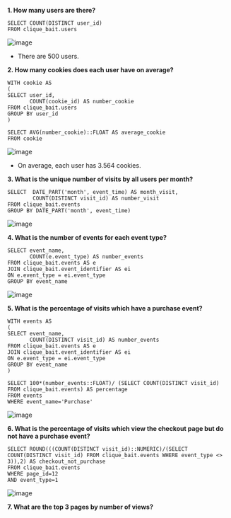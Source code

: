 __1. How many users are there?__
```
SELECT COUNT(DISTINCT user_id) 
FROM clique_bait.users
```
![image](https://user-images.githubusercontent.com/89729029/136698537-6f17dbfb-e32f-4531-83ba-1f8188275c01.png)

- There are 500 users.

__2. How many cookies does each user have on average?__
```
WITH cookie AS
(
SELECT user_id, 
       COUNT(cookie_id) AS number_cookie
FROM clique_bait.users
GROUP BY user_id
)

SELECT AVG(number_cookie)::FLOAT AS average_cookie
FROM cookie
```
![image](https://user-images.githubusercontent.com/89729029/136698706-6b4fac7d-87c2-45b2-be46-94e407644b32.png)

- On average, each user has 3.564 cookies.

__3. What is the unique number of visits by all users per month?__
```
SELECT  DATE_PART('month', event_time) AS month_visit,
        COUNT(DISTINCT visit_id) AS number_visit
FROM clique_bait.events
GROUP BY DATE_PART('month', event_time)
```
![image](https://user-images.githubusercontent.com/89729029/136698969-948b853f-b2d2-416c-99e4-6576cb6db2ed.png)

__4. What is the number of events for each event type?__
```
SELECT event_name, 
       COUNT(e.event_type) AS number_events
FROM clique_bait.events AS e
JOIN clique_bait.event_identifier AS ei
ON e.event_type = ei.event_type
GROUP BY event_name
```
![image](https://user-images.githubusercontent.com/89729029/136699156-d3fec074-bc02-40a8-abdc-da0b0f37c583.png)

__5. What is the percentage of visits which have a purchase event?__
```
WITH events AS
(
SELECT event_name, 
       COUNT(DISTINCT visit_id) AS number_events
FROM clique_bait.events AS e
JOIN clique_bait.event_identifier AS ei
ON e.event_type = ei.event_type
GROUP BY event_name
)

SELECT 100*(number_events::FLOAT)/ (SELECT COUNT(DISTINCT visit_id) FROM clique_bait.events) AS percentage
FROM events
WHERE event_name='Purchase'
```
![image](https://user-images.githubusercontent.com/89729029/136723470-85403de8-e0e4-4ae7-adf0-4741e05e5349.png)

__6. What is the percentage of visits which view the checkout page but do not have a purchase event?__
```
SELECT ROUND(((COUNT(DISTINCT visit_id)::NUMERIC)/(SELECT COUNT(DISTINCT visit_id) FROM clique_bait.events WHERE event_type <> 3)),2) AS checkout_not_purchase
FROM clique_bait.events 
WHERE page_id=12
AND event_type=1
```
![image](https://user-images.githubusercontent.com/89729029/136723266-5d139741-4689-43b7-bbd0-81d5dd970b4d.png)

__7. What are the top 3 pages by number of views?__
